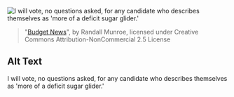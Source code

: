 ![I will vote, no questions asked, for any candidate who describes themselves as 'more of a deficit sugar glider.'](https://imgs.xkcd.com/comics/budget_news.png)
> "[Budget News](https://xkcd.com/1062/)", by Randall Munroe, licensed under Creative Commons Attribution-NonCommercial 2.5 License

## Alt Text
I will vote, no questions asked, for any candidate who describes themselves as 'more of a deficit sugar glider.'
